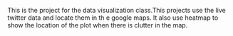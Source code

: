 This is the project for the data visualization class.This projects use the live twitter data and locate them in th e google maps.
It also use heatmap to show the location of the plot when there is clutter in the map.